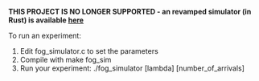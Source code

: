 **THIS PROJECT IS NO LONGER SUPPORTED - an revamped simulator (in Rust) is available [here](https://github.com/marceleng/queueing-network-simulator)**

To run an experiment:
 1. Edit fog_simulator.c to set the parameters
 2. Compile with make fog_sim
 3. Run your experiment: ./fog_simulator [lambda] [number_of_arrivals]
